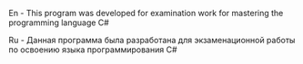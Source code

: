 En - This program was developed for examination work for mastering the programming language C#

Ru - Данная программа была разработана для экзаменационной работы по освоению языка программирования C#

